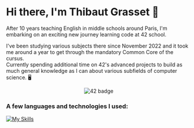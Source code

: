 # Hi there, I'm Thibaut Grasset 👋

After 10 years teaching English in middle schools around Paris, I'm embarking on an exciting new journey learning code at 42 school.  

I've been studying various subjects there since November 2022 and it took me around a year to get through the mandatory Common Core of the cursus.  
Currently spending additional time on 42's advanced projects to build as much general knowledge as I can about various subfields of computer science. 🖥️

<div align="center">
    <img src="https://badge.mediaplus.ma/landscapes/tgrasset?1337Badge=off&UM6P=off" alt="42 badge" >
</div>

### A few languages and technologies I used:
[![My Skills](https://skillicons.dev/icons?i=c,cpp,rust,js,ts,react,git,docker,aws,ansible,kubernetes,linux)](https://skillicons.dev)
